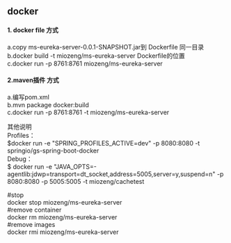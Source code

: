 ## docker
#### 1. docker file 方式
a.copy ms-eureka-server-0.0.1-SNAPSHOT.jar到 Dockerfile 同一目录      
b.docker build -t miozeng/ms-eureka-server Dockerfile的位置      
c.docker run -p 8761:8761 miozeng/ms-eureka-server      

#### 2.maven插件 方式 
a.编写pom.xml       
b.mvn package docker:build        
c.docker run -p 8761:8761 -t miozeng/ms-eureka-server                   

其他说明  
Profiles：                   
$docker run -e "SPRING_PROFILES_ACTIVE=dev" -p 8080:8080 -t springio/gs-spring-boot-docker                
Debug：            
$ docker run -e "JAVA_OPTS=-agentlib:jdwp=transport=dt_socket,address=5005,server=y,suspend=n" -p 8080:8080 -p 5005:5005 -t miozeng/cachetest               


#stop       
docker stop miozeng/ms-eureka-server        
#remove container       
docker rm miozeng/ms-eureka-server        
#remove images        
docker rmi miozeng/ms-eureka-server         
